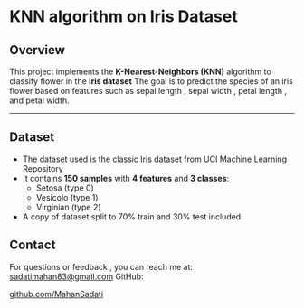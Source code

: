 # KNN algorithm on Iris Dataset
## Overview
This project implements the **K-Nearest-Neighbors (KNN)** algorithm to classify flower in the **Iris dataset**
The goal is to predict the species of an iris flower based on features such as sepal length , sepal width , petal length
, and petal width.

---
## Dataset
- The dataset used is the classic [Iris dataset](https://archive.ics.uci.edu/dataset/53/iris) from UCI Machine Learning Repository
- It contains **150 samples** with **4 features** and **3 classes**:
  - Setosa (type 0)
  - Vesicolo (type 1)
  - Virginian (type 2)
- A copy of dataset split to 70% train and 30% test included

## Contact
For questions or feedback , you can reach me at:
[sadatimahan83@gmail.com](mailto:sadatimahan83@gmail.com)
GitHub:

[github.com/MahanSadati](https://github.com/MahanSadati)

